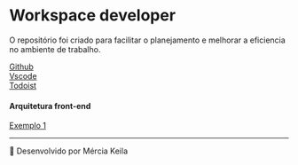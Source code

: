 # Workspace developer

O repositório foi criado para facilitar o planejamento e melhorar a eficiencia no ambiente de trabalho.

<a href="./workspace">Github</a><br>
<a href="./workspace">Vscode</a><br>
<a href="./workspace">Todoist</a><br>

#### Arquitetura front-end

<a href="./workspace">Exemplo 1</a><br>


<hr>
<g-emoji class="g-emoji" alias="rocket" fallback-src="https://github.githubassets.com/images/icons/emoji/unicode/1f680.png">🚀</g-emoji>  Desenvolvido por Mércia Keila


